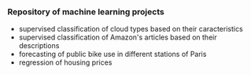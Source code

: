 ### Repository of machine learning projects
- supervised classification of cloud types based on their caracteristics 
- supervised classification of Amazon's articles based on their descriptions  
- forecasting of public bike use in different stations of Paris  
- regression of housing prices
